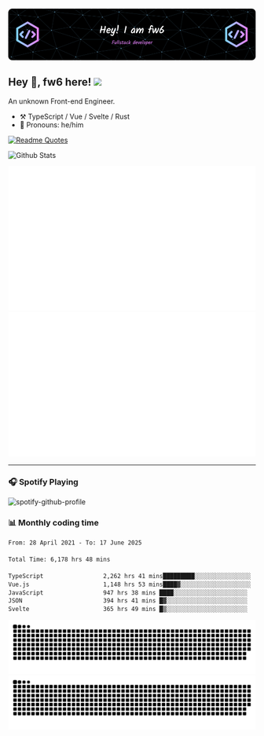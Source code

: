 ![Header](github-header-image.png)

## Hey 👋, fw6 here! <img src="https://github.githubassets.com/images/mona-whisper.gif" height="24" />


An unknown Front-end Engineer.

-   :hammer_and_pick: TypeScript / Vue / Svelte / Rust
-   :man: Pronouns: he/him


[![Readme Quotes](https://quotes-github-readme.vercel.app/api?type=horizontal&theme=algolia)](https://github.com/piyushsuthar/github-readme-quotes)



![Github Stats](https://github-readme-stats.vercel.app/api?username=fw6&bg_color=30,e96443,904e95&title_color=fff&text_color=fff)

![](https://raw.githubusercontent.com/fw6/github-stats-transparent/output/generated/overview.svg)
![](https://raw.githubusercontent.com/fw6/github-stats-transparent/output/generated/languages.svg)


---

### 🎧 Spotify Playing

<!-- ![spotify-github-profile](/img/default.svg) -->

![spotify-github-profile](https://spotify-github-profile.vercel.app/api/view.svg?uid=r6wn4hdvypv0lkzyrj0e0pjct&cover_image=true&theme=default&show_offline=true&background_color=9a10ad&interchange=true&bar_color_cover=true)



### :bar_chart: Monthly coding time 

<!--START_SECTION:waka-->

```txt
From: 28 April 2021 - To: 17 June 2025

Total Time: 6,178 hrs 48 mins

TypeScript                 2,262 hrs 41 mins█████████░░░░░░░░░░░░░░░░   36.62 %
Vue.js                     1,148 hrs 53 mins████▓░░░░░░░░░░░░░░░░░░░░   18.59 %
JavaScript                 947 hrs 38 mins ████░░░░░░░░░░░░░░░░░░░░░   15.34 %
JSON                       394 hrs 41 mins █▓░░░░░░░░░░░░░░░░░░░░░░░   06.39 %
Svelte                     365 hrs 49 mins █▒░░░░░░░░░░░░░░░░░░░░░░░   05.92 %
```

<!--END_SECTION:waka-->




![github contribution grid snake animation](https://raw.githubusercontent.com/platane/platane/output/github-contribution-grid-snake-dark.svg#gh-dark-mode-only)![github contribution grid snake animation](https://raw.githubusercontent.com/platane/platane/output/github-contribution-grid-snake.svg#gh-light-mode-only)
